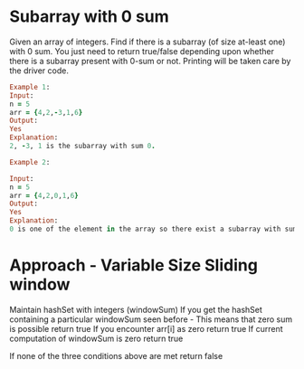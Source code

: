 # Subarray with 0 sum
Given an array of integers. Find if there is a subarray (of size at-least one) with 0 sum. You just need to return true/false depending upon whether there is a subarray present with 0-sum or not. Printing will be taken care by the driver code.

```rb
Example 1:
Input:
n = 5
arr = {4,2,-3,1,6}
Output: 
Yes
Explanation: 
2, -3, 1 is the subarray with sum 0.

Example 2:

Input:
n = 5
arr = {4,2,0,1,6}
Output: 
Yes
Explanation: 
0 is one of the element in the array so there exist a subarray with sum 0.

```

# Approach - Variable Size Sliding window
Maintain hashSet with integers (windowSum)
If you get the hashSet containing a particular windowSum seen before - This means that zero sum is possible return true
If you encounter arr[i] as zero return true
If current computation of windowSum is zero return true

If none of the three conditions above are met return false